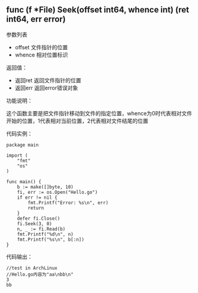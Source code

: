 ## func (f *File) Seek(offset int64, whence int) (ret int64, err error)

参数列表

- offset 文件指针的位置
- whence 相对位置标识

返回值：

- 返回ret 返回文件指针的位置
- 返回err 返回error错误对象

功能说明：

这个函数主要是把文件指针移动到文件的指定位置，whence为0时代表相对文件开始的位置，1代表相对当前位置，2代表相对文件结尾的位置

代码实例：

    package main

    import (
        "fmt"
        "os"
    )

    func main() {
        b := make([]byte, 10)
        fi, err := os.Open("Hello.go")
        if err != nil {
            fmt.Printf("Error: %s\n", err)
            return
        }
        defer fi.Close()
        fi.Seek(3, 0)
        n, _ := fi.Read(b)
        fmt.Printf("%d\n", n)
        fmt.Printf("%s\n", b[:n])
    }

代码输出：

    //test in ArchLinux
    //Hello.go内容为"aa\nbb\n"
    3
    bb
